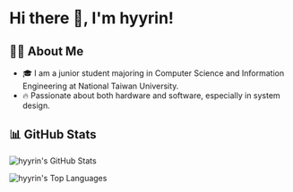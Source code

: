 
# Hi there 👋, I'm hyyrin!

## 🧑‍💻 About Me

- 🎓 I am a junior student majoring in Computer Science and Information Engineering at National Taiwan University.
- 🔥 Passionate about both hardware and software, especially in system design.

## 📊 GitHub Stats

![hyyrin's GitHub Stats](https://github-readme-stats.vercel.app/api?username=hyyrin&show_icons=true&theme=default&hide_title=false)

![hyyrin's Top Languages](https://github-readme-stats.vercel.app/api/top-langs/?username=hyyrin&layout=compact&theme=default)

